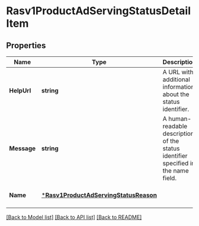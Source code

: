 # Rasv1ProductAdServingStatusDetailItem

## Properties
Name | Type | Description | Notes
------------ | ------------- | ------------- | -------------
**HelpUrl** | **string** | A URL with additional information about the status identifier. | [optional] [default to null]
**Message** | **string** | A human-readable description of the status identifier specified in the name field. | [optional] [default to null]
**Name** | [***Rasv1ProductAdServingStatusReason**](RASv1ProductAdServingStatusReason.md) |  | [optional] [default to null]

[[Back to Model list]](../README.md#documentation-for-models) [[Back to API list]](../README.md#documentation-for-api-endpoints) [[Back to README]](../README.md)

